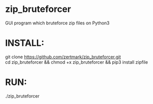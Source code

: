 # zip_bruteforcer
GUI program which bruteforce zip files on Python3                      
# INSTALL:                                      
git clone https://github.com/zertmark/zip_bruteforcer.git                           
cd zip_bruteforcer && chmod +x zip_bruteforcer && pip3 install zipfile                                       
# RUN:                                
./zip_bruteforcer                                       
